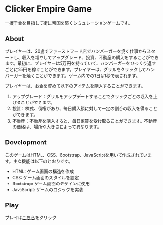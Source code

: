 # Clicker Empire Game
一攫千金を目指して街に帝国を築くシミュレーションゲームです。

## About
プレイヤーは、20歳でファーストフード店でハンバーガーを焼く仕事からスタートし、収入を増やしてアップグレード、投資、不動産の購入をすることができます。最初に、プレイヤーは5万円を持っていて、ハンバーガーをひっくり返すごとに25円を稼ぐことができます。プレイヤーは、グリルをクリックしてハンバーガーを焼くことができます。ゲーム内での1日は1秒で表されます。

プレイヤーは、お金を貯めて以下のアイテムを購入することができます。

1. アップグレード：グリルをアップデートすることでクリックごとの収入を上げることができます。
2. 投資：株式、債権があり、毎日購入額に対して一定の割合の収入を得ることができます。
3. 不動産：不動産を購入すると、毎日家賃を受け取ることができます。不動産の価格は、場所や大きさによって異なります。

## Development
このゲームはHTML、CSS、Bootstrap、JavaScriptを用いて作成されています。主な機能は以下のとおりです。

- HTML: ゲーム画面の構造を作成
- CSS: ゲーム画面のスタイルを設定
- Bootstrap: ゲーム画面のデザインに使用
- JavaScript: ゲームのロジックを実装

## Play
プレイは[こちら](https://teradad41.github.io/Clicker_Empire_Game/)をクリック
